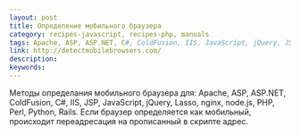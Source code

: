 ```yaml
---
layout: post
title: Определение мобильного браузера
category: recipes-javascript, recipes-php, manuals
tags: Apache, ASP, ASP.NET, C#, ColdFusion, IIS, JavaScript, jQuery, JSP, Lasso, nginx, node.js, Perl, PHP, Python, Rails, браузер, мобильный, переадресация, планшет
link: http://detectmobilebrowsers.com/
description:
keywords:
---
```


<p>Методы определания мобильного браузера для: Apache, ASP, ASP.NET, ColdFusion, C#, IIS, JSP, JavaScript, jQuery, Lasso, nginx, node.js, PHP, Perl, Python, Rails. Если браузер определяется как мобильный, происходит переадресация на прописанный в скрипте адрес.</p>
